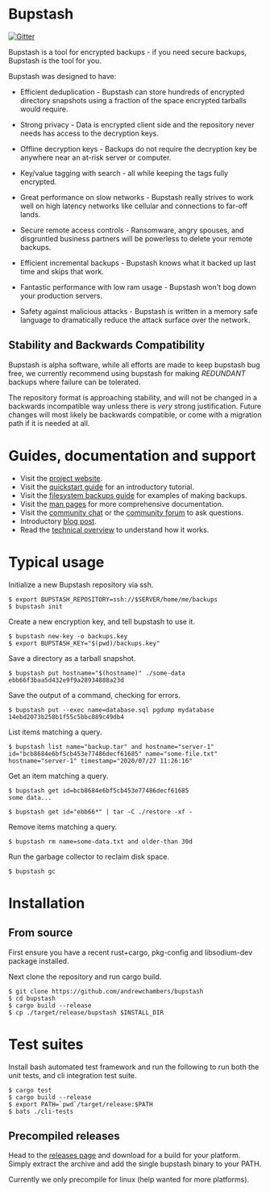 # Bupstash

[![Gitter](https://badges.gitter.im/bupstash/community.svg)](https://gitter.im/bupstash/community?utm_source=badge&utm_medium=badge&utm_campaign=pr-badge)

Bupstash is a tool for encrypted backups - if you need secure backups, Bupstash is the tool for you.


Bupstash was designed to have:

- Efficient deduplication - Bupstash can store hundreds of encrypted directory snapshots using a fraction of the space encrypted tarballs would require.

- Strong privacy - Data is encrypted client side and the repository never needs has access to the decryption keys.

- Offline decryption keys - Backups do not require the decryption key be anywhere near an at-risk server or computer.

- Key/value tagging with search - all while keeping the tags fully encrypted.

- Great performance on slow networks - Bupstash really strives to work well on high latency networks like cellular and connections to far-off lands.

- Secure remote access controls - Ransomware, angry spouses, and disgruntled business partners will be powerless to delete your remote backups.

- Efficient incremental backups - Bupstash knows what it backed up last time and skips that work.

- Fantastic performance with low ram usage - Bupstash won't bog down your production servers.

- Safety against malicious attacks - Bupstash is written in a memory safe language to dramatically reduce the attack surface over the network.

## Stability and Backwards Compatibility

Bupstash is alpha software, while all efforts are made to keep bupstash bug free, we currently recommend
using bupstash for making *REDUNDANT* backups where failure can be tolerated.

The repository format is approaching stability, and will not be changed
in a backwards incompatible way unless there is *very* strong justification. Future changes will most likely be backwards compatible, or come with a migration path if it is needed at all.

# Guides, documentation and support

- Visit the [project website](https://bupstash.io).
- Visit the [quickstart guide](https://bupstash.io/doc/guides/Getting%20Started.html) for an introductory tutorial.
- Visit the [filesystem backups guide](https://bupstash.io/doc/guides/Filesystem%20Backups.html) for examples of making backups.
- Visit the [man pages](https://bupstash.io/doc/man/bupstash.html) for more comprehensive documentation.
- Visit the [community chat](https://gitter.im/bupstash/community?utm_source=share-link&utm_medium=link&utm_campaign=share-link) or the [community forum](https://github.com/andrewchambers/bupstash/discussions) to ask questions.
- Introductory [blog post](https://acha.ninja/blog/introducing_bupstash/).
- Read the [technical overview](./doc/technical_overview.md) to understand how it works.

# Typical usage

Initialize a new Bupstash repository via ssh.
```
$ export BUPSTASH_REPOSITORY=ssh://$SERVER/home/me/backups
$ bupstash init
```

Create a new encryption key, and tell bupstash to use it.
```
$ bupstash new-key -o backups.key
$ export BUPSTASH_KEY="$(pwd)/backups.key"
```

Save a directory as a tarball snapshot.
```
$ bupstash put hostname="$(hostname)" ./some-data
ebb66f3baa5d432e9f9a28934888a23d
```
Save the output of a command, checking for errors.
```
$ bupstash put --exec name=database.sql pgdump mydatabase
14ebd2073b258b1f55c5bbc889c49db4
```

List items matching a query.
```
$ bupstash list name="backup.tar" and hostname="server-1"
id="bcb8684e6bf5cb453e77486decf61685" name="some-file.txt" hostname="server-1" timestamp="2020/07/27 11:26:16"
```

Get an item matching a query.
```
$ bupstash get id=bcb8684e6bf5cb453e77486decf61685
some data...

$ bupstash get id="ebb66*" | tar -C ./restore -xf -
```

Remove items matching a query.
```
$ bupstash rm name=some-data.txt and older-than 30d
```

Run the garbage collector to reclaim disk space.
```
$ bupstash gc
```

# Installation

## From source

First ensure you have a recent rust+cargo, pkg-config and libsodium-dev package installed.

Next clone the repository and run cargo build.
```
$ git clone https://github.com/andrewchambers/bupstash
$ cd bupstash
$ cargo build --release
$ cp ./target/release/bupstash $INSTALL_DIR
```

# Test suites

Install bash automated test framework and run the following to run both the unit tests, and cli integration test suite.

```
$ cargo test
$ cargo build --release
$ export PATH=`pwd`/target/release:$PATH
$ bats ./cli-tests
```

## Precompiled releases

Head to the [releases page](https://github.com/andrewchambers/bupstash/releases) and download for 
a build for your platform. Simply extract the archive and add the single bupstash binary to your PATH.

Currently we only precompile for linux (help wanted for more platforms).



